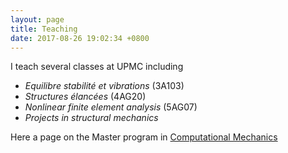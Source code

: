 ```yaml
---
layout: page
title: Teaching
date: 2017-08-26 19:02:34 +0800
---
```

I teach several classes at UPMC including
- *Equilibre stabilité et vibrations* (3A103)
- *Structures élancées* (4AG20)
- *Nonlinear finite element analysis* (5AG07)
- *Projects in structural mechanics*

Here a page on the Master program in [Computational Mechanics](http://www.lmm.jussieu.fr/~corrado/_site/computationalmechanics)